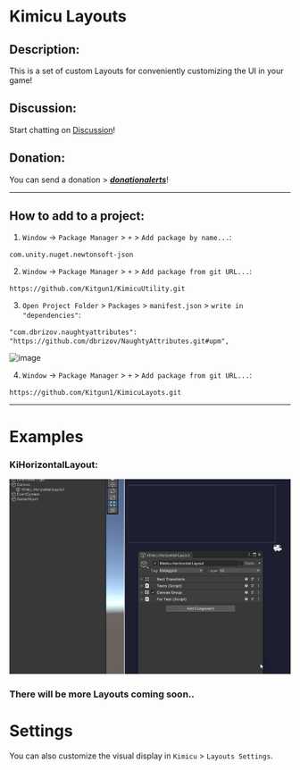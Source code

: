 # Kimicu Layouts
## Description:
This is a set of custom Layouts for conveniently customizing the UI in your game!
## Discussion:
Start chatting on [Discussion](https://github.com/Kitgun1/KimicuLayots/discussions)!
## Donation:
You can send a donation > **_[donationalerts](https://www.donationalerts.com/r/kimicu)_**!

---------------------------------------------------------------------------
## How to add to a project:
1) `Window` -> `Package Manager` > `+` > `Add package by name...`:
```
com.unity.nuget.newtonsoft-json
```

2) `Window` -> `Package Manager` > `+` > `Add package from git URL...`:
```
https://github.com/Kitgun1/KimicuUtility.git 
```

3) `Open Project Folder` > `Packages` > `manifest.json` > `write in "dependencies"`:
```
"com.dbrizov.naughtyattributes": "https://github.com/dbrizov/NaughtyAttributes.git#upm",
```
![image](https://github.com/Kitgun1/KimicuUtility/assets/92532054/44f9994e-4e9c-4620-9fca-1bdd9d72f38a)

4) `Window` -> `Package Manager` > `+` > `Add package from git URL...`:
```
https://github.com/Kitgun1/KimicuLayots.git 
```

---------------------------------------------------------------------------
# Examples
### KiHorizontalLayout:
![KiHorizontalLayout.gif](ExampleGifs%7E%2FKiHorizontalLayout.gif)

### There will be more Layouts coming soon..


# Settings
You can also customize the visual display in `Kimicu` > `Layouts Settings`.